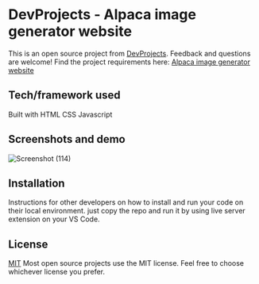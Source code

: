 # DevProjects - Alpaca image generator website

This is an open source project from [DevProjects](http://www.codementor.io/projects). Feedback and questions are welcome!
Find the project requirements here: [Alpaca image generator website](https://www.codementor.io/projects/web/alpaca-image-generator-website-ce2oc0eus8)

## Tech/framework used
Built with
  HTML
  CSS
  Javascript

## Screenshots and demo

![Screenshot (114)](https://github.com/user-attachments/assets/ce030ec2-2c4f-4d0b-9a68-18ff5068f4ac)

## Installation
Instructions for other developers on how to install and run your code on their local environment.
just copy the repo and run it by using live server extension on your VS Code.


## License
[MIT](https://choosealicense.com/licenses/mit/)
Most open source projects use the MIT license. Feel free to choose whichever license you prefer.
